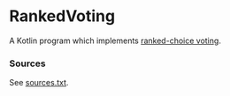 # RankedVoting
A Kotlin program which implements [ranked-choice voting](https://en.wikipedia.org/wiki/Instant-runoff_voting).
### Sources
See [sources.txt](https://github.com/Reevak05/RankedVoting/blob/main/sources.txt).
